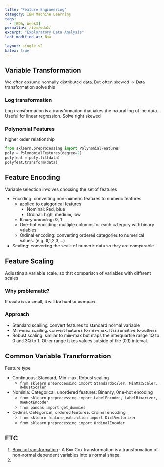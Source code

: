 ```yaml
---
title: "Feature Engineering"
category: IBM Machine Learning
tags:
  - [EDA, Week3]
permalink: /ibm/eda3/
excerpt: "Exploratory Data Analysis"
last_modified_at: Now

layout: single_v2
katex: true
---
```


## Variable Transformation
We often assume normally distributed data. But often skewed -> Data transformation solve this

### Log transformation
Log transformation is a transformation that takes the natural log of the data.
Useful for linear regression.
Solve right skewed

### Polynomial Features
higher order relationship
```python
from sklearn.preprocessing import PolynomialFeatures
poly = PolynomialFeatures(degree=2)
polyfeat = poly.fit(data)
polyfeat.transform(data)
```

## Feature Encoding
Variable selection involves choosing the set of features
- Encoding: converting non-numeric features to numeric features
  - applied to categorical features
    - Nominal: Red, blue
    - Ordinal: high, medium, low
  - Binary encoding: 0, 1
  - One-hot encoding: multiple columns for each category with binary vaiables
  - Ordinal encoding: converting ordered categories to numerical values. (e.g. 0,1,2,3,...)
- Scailing: converting the scale of numeric data so they are comparable  

## Feature Scaling
Adjusting a variable scale, so that comparison of variables with different scales
### Why problematic?
If scale is so small, it will be hard to compare.
### Approach
- Standard scailing: convert features to standard normal variable
- Min-max scailing: convert features to min-max. It is sensitive to outliers
- Robust scaling: similar to min-max but maps the interquartile range 1Q to 0 and 3Q to 1. Other range takes values outside of the (0,1) interval.

## Common Variable Transformation
Feature type
- Continuous: Standard, Min-max, Robust scaling
  - `from sklearn.preprocessing import StandardScaler, MinMaxScaler, RobustScaler`
- Nominla: Categorical, unordered features: Binanry, One-hot encoding
  - `from sklearn.preprocessing import LabelEncoder, LabelBinarizer, OneHotEncoder`
  - `from pandas import get_dummies`
- Ordinal: Categorical, ordered features: Ordinal encoding
  - `from sklearn.feature_extraction import DictVectorizer`
  - `from sklearn.preprocessing import OrdinalEncoder`

## ETC
1. [Boxcox transformation](https://www.statisticshowto.com/box-cox-transformation/)
: A Box Cox transformation is a transformation of non-normal dependent variables into a normal shape.
2. 